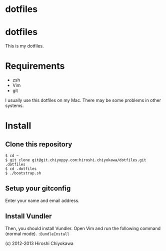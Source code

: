 dotfiles
========

# dotfiles
This is my dotfiles.

# Requirements
- zsh
- Vim
- git

I usually use this dotfiles on my Mac. There may be some problems in other systems.

# Install
## Clone this repository
```
$ cd ~
$ git clone git@git.chiyoppy.com:hiroshi.chiyokawa/dotfiles.git .dotfiles
$ cd .dotfiles
$ ./bootstrap.sh
```

## Setup your gitconfig
Enter your name and email address.

## Install Vundler
Then, you should install Vundler.
Open Vim and run the following command (normal mode).
```:BundleInstall```

(c) 2012-2013 Hiroshi Chiyokawa
